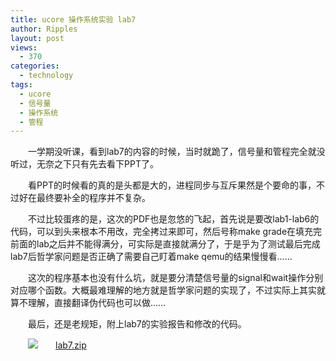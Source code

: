 ```yaml
---
title: ucore 操作系统实验 lab7
author: Ripples
layout: post
views:
  - 370
categories:
  - technology
tags:
  - ucore
  - 信号量
  - 操作系统
  - 管程
---
```

<p style="text-indent: 2em;">
  一学期没听课，看到lab7的内容的时候，当时就跪了，信号量和管程完全就没听过，无奈之下只有先去看下PPT了。
</p>

<p style="text-indent: 2em;">
  看PPT的时候看的真的是头都是大的，进程同步与互斥果然是个要命的事，不过好在最终要补全的程序并不复杂。
</p>

<!--more-->

<p style="text-indent: 2em;">
  不过比较蛋疼的是，这次的PDF也是忽悠的飞起，首先说是要改lab1-lab6的代码，可以到头来根本不用改，完全拷过来即可，然后号称make grade在填充完前面的lab之后并不能得满分，可实际是直接就满分了，于是乎为了测试最后完成lab7后哲学家问题是否正确了需要自己盯着make qemu的结果慢慢看……
</p>

<p style="text-indent: 2em;">
  这次的程序基本也没有什么坑，就是要分清楚信号量的signal和wait操作分别对应哪个函数。大概最难理解的地方就是哲学家问题的实现了，不过实际上其实就算不理解，直接翻译伪代码也可以做……
</p>

<p style="text-indent: 2em;">
  最后，还是老规矩，附上lab7的实验报告和修改的代码。
</p>

<p style="line-height: 16px; text-indent: 2em;">
  <img src="http://geekjayvic.sinaapp.com/wp-content/plugins/wp-ueditor2/ueditor/dialogs/attachment/fileTypeImages/icon_rar.gif" /><a href="http://geekjayvic-wordpress.stor.sinaapp.com/uploads/2014/12/lab7.zip">lab7.zip</a>
</p>
